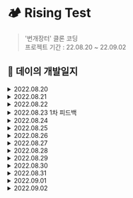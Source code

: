 # 🏕 Rising Test
> '번개장터' 클론 코딩   
> 프로젝트 기간 : 22.08.20 ~ 22.09.02
## 📑 데이의 개발일지
<details>
<summary>2022.08.20</summary>
<div markdown="1">


    
    1. 기획서 제출 ✅
    2. 소셜 로그인 화면 구현 ✅
    

</div>
</details>
<details>
<summary>2022.08.21</summary>
<div markdown="1">


    
    1. 홈 화면 구현 중 🔥
    

</div>
</details>
<details>
<summary>2022.08.22</summary>
<div markdown="1">


    
    1. 홈 화면 중첩 스크롤 해결하느라 하루 순삭 🤦🏻‍♂️
    ㄴ 😊 결국 해결 못함 😊
    

</div>
</details>
<details>
<summary>2022.08.23 1차 피드백</summary>
<div markdown="1">


    
    1. 홈 화면 중첩 스크롤 해결!!🥹
    ㄴ nested scroll이라고 한다함
      ㄴ 해결 방법 : collection view로 재구현하여 해결
    2. 전체 메뉴 구현 ✅
    
    * 피드백 : UI 구현은 잘 함, but 지금은 api등 주요 기능에 우선 순위를 두는 게 먼저
    

</div>
</details>
</details>
<details>
<summary>2022.08.24</summary>
<div markdown="1">


    
    1. 회원가입 화면 ✅
    2. 회원가입 api ✅
    

</div>
</details>
<details>
<summary>2022.08.25</summary>
<div markdown="1">


    
    1. 로그인 화면 ✅
    2. 로그인 api ✅
    3. 상품등록 화면 구현 중 🔥
    3. 카테고리 api 3개 ✅
    

</div>
</details>
<details>
<summary>2022.08.26</summary>
<div markdown="1">


    
    1. 상품등록 화면 구현 ✅
    2. 사진 선택 화면 구현 ✅
    3. 사진 저장을 위한 firebase 연동 중 🔥
    

</div>
</details>
<details>
<summary>2022.08.27</summary>
<div markdown="1">


    
    1. 사진 저장을 위한 firebase 연동 ✅
    2. 게시물 등록 api 🔥
    

</div>
</details>
<details>
<summary>2022.08.28</summary>
<div markdown="1">


    
    1. 게시물 등록 api ✅
    2. 상품 세부 정보 화면 구현
    

</div>
</details>
<details>
<summary>2022.08.29</summary>
<div markdown="1">


    
    1. 마이페이지 화면 구현 중 🔥
    

</div>
</details>
<details>
<summary>2022.08.30</summary>
<div markdown="1">


    
    1. 마이페이지 화면 구현 ✅
    2. 마이페이지 api(메인, 판매 중, 예약 중, 판매 완료)
    

</div>
</details>
<details>
<summary>2022.08.31</summary>
<div markdown="1">


    
    1. 검색, 번개톡, 마이페이지 - 설정 화면 구현 ✅
    2. 상품 상세 정보 불러오기 api, 상품 삭제 api ✅
    

</div>
</details>
<details>
<summary>2022.09.01</summary>
<div markdown="1">


    
    1. 상점 수정 화면 구현, 상품 등록 view present로 구현 ✅
    2. 상점 정보 api, 상점 수정 api ✅
    3. & 상품 수정 api, 홈 피드 api 하는 중 🔥
    

</div>
</details>
<details>
<summary>2022.09.02</summary>
<div markdown="1">


    
    1. 설정 세부 화면 구현 ✅
    2. 홈 api, 상품 수정 api 완료 ✅
    

</div>
</details>

